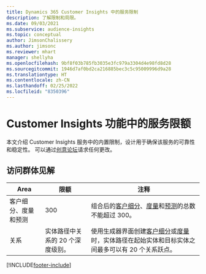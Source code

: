 ```yaml
---
title: Dynamics 365 Customer Insights 中的服务限制
description: 了解限制和局限。
ms.date: 09/03/2021
ms.subservice: audience-insights
ms.topic: conceptual
author: JimsonChalissery
ms.author: jimsonc
ms.reviewer: mhart
manager: shellyha
ms.openlocfilehash: 9bf8f03b785fb3035e3fc979a3304d4e98fd8d28
ms.sourcegitcommit: 1946d7af0bd2ca216885bec3c5c95009996d9a28
ms.translationtype: HT
ms.contentlocale: zh-CN
ms.lasthandoff: 02/25/2022
ms.locfileid: "8350396"
---
```

# <a name="service-limits-in-customer-insights-capabilities"></a>Customer Insights 功能中的服务限额

本文介绍 Customer Insights 服务中的内置限制，设计用于确保该服务的可靠性和稳定性。 可以通过[创意论坛](https://go.microsoft.com/fwlink/?linkid=2074172)请求任何更改。 

## <a name="audience-insights"></a>访问群体见解

| Area  | 限额  | 注释 |
|-------------|---------------------------------------------------------------------|---------------------------------------------------------------------|
| 客户细分、度量和预测 | 300  | 组合后的[客户细分](audience-insights/segments.md)、[度量](audience-insights/measures.md)和[预测](audience-insights/predictions.md)的总数不能超过 300。  |
| 关系 | 实体路径中关系的 20 个深度级别。 | 使用生成器界面创建[客户细分](audience-insights/segments.md)或[度量](audience-insights/measures.md)时，实体路径在起始实体和目标实体之间最多可以有 20 个关系跃点。  |

<!--
## Engagement insights

### Workspace and event quotas

Engagement insights is a highly scalable application that can support millions of events per second. During public preview, events have a volume threshold. There's also a limit to the number of workspaces in an organization.

### Engagement insights limits

- Maximum event volume per workspace  = 100 events per second

- Maximum number of workspaces per organization = 100

When events exceed the threshold, it can lead to loss of data in reports based on those events. You can [contact support](https://go.microsoft.com/fwlink/?linkid=2145734) to request a volume increase before you exceed limits. We'll work with you to determine your need for a volume increase and support your request.
-->

[!INCLUDE[footer-include](includes/footer-banner.md)]
